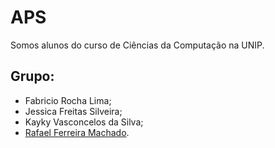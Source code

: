 # APS
Somos alunos do curso de Ciências da Computação na UNIP.
## Grupo:
- Fabricio Rocha Lima;
- Jessica Freitas Silveira;
- Kayky Vasconcelos da Silva;
- [Rafael Ferreira Machado](https://github.com/rafaelmachadobr).
